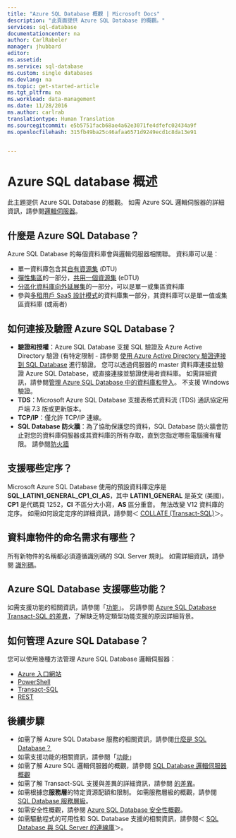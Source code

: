 ```yaml
---
title: "Azure SQL Database 概觀 | Microsoft Docs"
description: "此頁面提供 Azure SQL Database 的概觀。"
services: sql-database
documentationcenter: na
author: CarlRabeler
manager: jhubbard
editor: 
ms.assetid: 
ms.service: sql-database
ms.custom: single databases
ms.devlang: na
ms.topic: get-started-article
ms.tgt_pltfrm: na
ms.workload: data-management
ms.date: 11/28/2016
ms.author: carlrab
translationtype: Human Translation
ms.sourcegitcommit: e5b5751facb68ae4a62e3071fe4dfefc02434a9f
ms.openlocfilehash: 315fb49ba25c46afaa6571d9249ecd1c8da13e91


---
```

# <a name="azure-sql-database-overview"></a>Azure SQL database 概述
此主題提供 Azure SQL Database 的概觀。 如需 Azure SQL 邏輯伺服器的詳細資訊，請參閱[邏輯伺服器](sql-database-server-overview.md)。

## <a name="what-is-azure-sql-database"></a>什麼是 Azure SQL Database？
Azure SQL Database 的每個資料庫會與邏輯伺服器相關聯。 資料庫可以是︰

- 單一資料庫包含其[自有資源集](sql-database-what-is-a-dtu.md#what-are-database-transaction-units-dtus) (DTU)
- [彈性集區](sql-database-elastic-pool.md)的一部分，[共用一個資源集](sql-database-what-is-a-dtu.md#what-are-elastic-database-transaction-units-edtus) (eDTU)
- [分區化資料庫向外延展集](sql-database-elastic-scale-introduction.md#horizontal-and-vertical-scaling)的一部分，可以是單一或集區資料庫
- 參與[多租用戶 SaaS 設計模式](sql-database-design-patterns-multi-tenancy-saas-applications.md)的資料庫集一部分，其資料庫可以是單一值或集區資料庫 (或兩者) 

## <a name="how-do-i-connect-and-authenticate-to-an-azure-sql-database"></a>如何連接及驗證 Azure SQL Database？

- **驗證和授權**：Azure SQL Database 支援 SQL 驗證及 Azure Active Directory 驗證 (有特定限制 - 請參閱 [使用 Azure Active Directory 驗證連接到 SQL Database](sql-database-aad-authentication.md) 進行驗證。 您可以透過伺服器的 master 資料庫連接並驗證 Azure SQL Database，或直接連接並驗證使用者資料庫。 如需詳細資訊，請參閱[管理 Azure SQL Database 中的資料庫和登入](sql-database-manage-logins.md)。 不支援 Windows 驗證。 
- **TDS**：Microsoft Azure SQL Database 支援表格式資料流 (TDS) 通訊協定用戶端 7.3 版或更新版本。
- **TCP/IP**：僅允許 TCP/IP 連線。
- **SQL Database 防火牆**：為了協助保護您的資料，SQL Database 防火牆會防止對您的資料庫伺服器或其資料庫的所有存取，直到您指定哪些電腦擁有權限。 請參閱[防火牆](sql-database-firewall-configure.md)

## <a name="what-collations-are-supported"></a>支援哪些定序？
Microsoft Azure SQL Database 使用的預設資料庫定序是 **SQL_LATIN1_GENERAL_CP1_CI_AS**，其中 **LATIN1_GENERAL** 是英文 (美國)，**CP1** 是代碼頁 1252，**CI** 不區分大小寫，**AS** 區分重音。 無法改變 V12 資料庫的定序。 如需如何設定定序的詳細資訊，請參閱＜ [COLLATE (Transact-SQL)](https://msdn.microsoft.com/library/ms184391.aspx)＞。

## <a name="what-are-the-naming-requirements-for-database-objects"></a>資料庫物件的命名需求有哪些？

所有新物件的名稱都必須遵循識別碼的 SQL Server 規則。 如需詳細資訊，請參閱 [識別碼](https://msdn.microsoft.com/library/ms175874.aspx)。

## <a name="what-features-are-supported-by-azure-sql-databases"></a>Azure SQL Database 支援哪些功能？

如需支援功能的相關資訊，請參閱「[功能](sql-database-features.md)」。 另請參閱 [Azure SQL Database Transact-SQL 的差異](sql-database-transact-sql-information.md)，了解缺乏特定類型功能支援的原因詳細背景。

## <a name="how-do-i-manage-an-azure-sql-database"></a>如何管理 Azure SQL Database？

您可以使用幾種方法管理 Azure SQL Database 邏輯伺服器︰
- [Azure 入口網站](sql-database-manage-portal.md)
- [PowerShell](sql-database-manage-powershell.md)
- [Transact-SQL](sql-database-manage-azure-ssms.md)
- [REST](/rest/api/sql/)

## <a name="next-steps"></a>後續步驟

- 如需了解 Azure SQL Database 服務的相關資訊，請參閱[什麼是 SQL Database？](sql-database-technical-overview.md)
- 如需支援功能的相關資訊，請參閱「[功能](sql-database-features.md)」
- 如需了解 Azure SQL 邏輯伺服器的概觀，請參閱 [SQL Database 邏輯伺服器概觀](sql-database-server-overview.md)
- 如需了解 Transact-SQL 支援與差異的詳細資訊，請參閱 [ 的差異](sql-database-transact-sql-information.md)。
- 如需根據您**服務層**的特定資源配額和限制。 如需服務層級的概觀，請參閱 [SQL Database 服務層級](sql-database-service-tiers.md)。
- 如需安全性概觀，請參閱 [Azure SQL Database 安全性概觀](sql-database-security-overview.md)。
- 如需驅動程式的可用性和 SQL Database 支援的相關資訊，請參閱＜ [SQL Database 與 SQL Server 的連線庫](sql-database-libraries.md)＞。




<!--HONumber=Dec16_HO4-->


